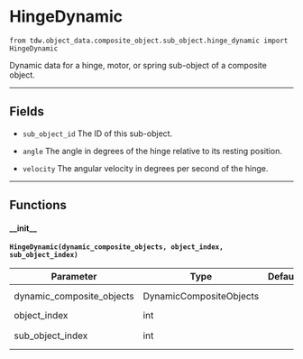 # HingeDynamic

`from tdw.object_data.composite_object.sub_object.hinge_dynamic import HingeDynamic`

Dynamic data for a hinge, motor, or spring sub-object of a composite object.

***

## Fields

- `sub_object_id` The ID of this sub-object.

- `angle` The angle in degrees of the hinge relative to its resting position.

- `velocity` The angular velocity in degrees per second of the hinge.

***

## Functions

#### \_\_init\_\_

**`HingeDynamic(dynamic_composite_objects, object_index, sub_object_index)`**

| Parameter | Type | Default | Description |
| --- | --- | --- | --- |
| dynamic_composite_objects |  DynamicCompositeObjects |  | `DynamicCompositeObjects` output data. |
| object_index |  int |  | The object index. |
| sub_object_index |  int |  | The index of this sub-object. |

